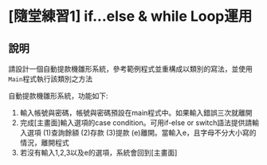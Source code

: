# [隨堂練習1] if...else & while Loop運用

## 說明

請設計一個自動提款機雛形系統，參考範例程式並重構成以類別的寫法，並使用`Main`程式執行該類別之方法

自動提款機雛形系統，功能如下:

1. 輸入帳號與密碼，帳號與密碼預設在main程式中。如果輸入錯誤三次就離開
2. 完成[主畫面]輸入選項的case condition。可用if-else or switch語法提供請輸入選項 (1)查詢餘額 (2)存款 (3)提款 (e)離開。當輸入e，且字母不分大小寫的情況，離開程式
3. 若沒有輸入1,2,3以及e的選項，系統會回到[主畫面]
